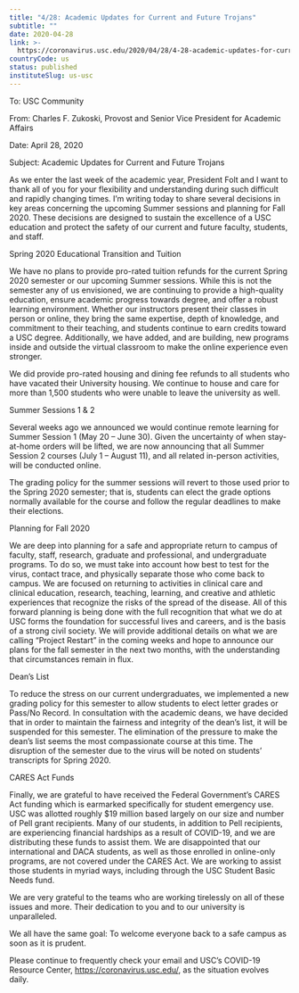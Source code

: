 ```yaml
---
title: "4/28: Academic Updates for Current and Future Trojans"
subtitle: ""
date: 2020-04-28
link: >-
  https://coronavirus.usc.edu/2020/04/28/4-28-academic-updates-for-current-and-future-trojans/
countryCode: us
status: published
instituteSlug: us-usc
---
```

To: USC Community

From: Charles F. Zukoski, Provost and Senior Vice President for Academic Affairs

Date: April 28, 2020

Subject: Academic Updates for Current and Future Trojans

As we enter the last week of the academic year, President Folt and I want to thank all of you for your flexibility and understanding during such difficult and rapidly changing times. I’m writing today to share several decisions in key areas concerning the upcoming Summer sessions and planning for Fall 2020. These decisions are designed to sustain the excellence of a USC education and protect the safety of our current and future faculty, students, and staff.

Spring 2020 Educational Transition and Tuition

We have no plans to provide pro-rated tuition refunds for the current Spring 2020 semester or our upcoming Summer sessions. While this is not the semester any of us envisioned, we are continuing to provide a high-quality education, ensure academic progress towards degree, and offer a robust learning environment. Whether our instructors present their classes in person or online, they bring the same expertise, depth of knowledge, and commitment to their teaching, and students continue to earn credits toward a USC degree. Additionally, we have added, and are building, new programs inside and outside the virtual classroom to make the online experience even stronger.

We did provide pro-rated housing and dining fee refunds to all students who have vacated their University housing. We continue to house and care for more than 1,500 students who were unable to leave the university as well.

Summer Sessions 1 & 2

Several weeks ago we announced we would continue remote learning for Summer Session 1 (May 20 – June 30). Given the uncertainty of when stay-at-home orders will be lifted, we are now announcing that all Summer Session 2 courses (July 1 – August 11), and all related in-person activities, will be conducted online.

The grading policy for the summer sessions will revert to those used prior to the Spring 2020 semester; that is, students can elect the grade options normally available for the course and follow the regular deadlines to make their elections.

Planning for Fall 2020

We are deep into planning for a safe and appropriate return to campus of faculty, staff, research, graduate and professional, and undergraduate programs. To do so, we must take into account how best to test for the virus, contact trace, and physically separate those who come back to campus. We are focused on returning to activities in clinical care and clinical education, research, teaching, learning, and creative and athletic experiences that recognize the risks of the spread of the disease. All of this forward planning is being done with the full recognition that what we do at USC forms the foundation for successful lives and careers, and is the basis of a strong civil society. We will provide additional details on what we are calling “Project Restart” in the coming weeks and hope to announce our plans for the fall semester in the next two months, with the understanding that circumstances remain in flux.

Dean’s List

To reduce the stress on our current undergraduates, we implemented a new grading policy for this semester to allow students to elect letter grades or Pass/No Record. In consultation with the academic deans, we have decided that in order to maintain the fairness and integrity of the dean’s list, it will be suspended for this semester. The elimination of the pressure to make the dean’s list seems the most compassionate course at this time. The disruption of the semester due to the virus will be noted on students’ transcripts for Spring 2020.

CARES Act Funds

Finally, we are grateful to have received the Federal Government’s CARES Act funding which is earmarked specifically for student emergency use. USC was allotted roughly $19 million based largely on our size and number of Pell grant recipients. Many of our students, in addition to Pell recipients, are experiencing financial hardships as a result of COVID-19, and we are distributing these funds to assist them. We are disappointed that our international and DACA students, as well as those enrolled in online-only programs, are not covered under the CARES Act. We are working to assist those students in myriad ways, including through the USC Student Basic Needs fund.

We are very grateful to the teams who are working tirelessly on all of these issues and more. Their dedication to you and to our university is unparalleled.

We all have the same goal: To welcome everyone back to a safe campus as soon as it is prudent.

Please continue to frequently check your email and USC’s COVID-19 Resource Center, https://coronavirus.usc.edu/, as the situation evolves daily.


